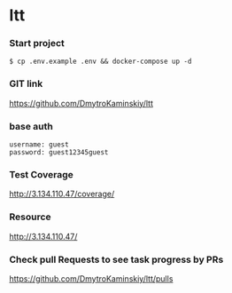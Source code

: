 # ltt

### Start project
```
$ cp .env.example .env && docker-compose up -d
```

### GIT link
https://github.com/DmytroKaminskiy/ltt

### base auth
```
username: guest
password: guest12345guest
```

### Test Coverage
http://3.134.110.47/coverage/

### Resource
http://3.134.110.47/

### Check pull Requests to see task progress by PRs
https://github.com/DmytroKaminskiy/ltt/pulls
